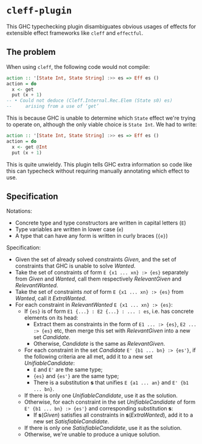 # `cleff-plugin`

This GHC typechecking plugin disambiguates obvious usages of effects for extensible effect frameworks like `cleff` and `effectful`.

## The problem

When using `cleff`, the following code would not compile:

```haskell
action :: '[State Int, State String] :>> es => Eff es ()
action = do
  x <- get
  put (x + 1)
-- • Could not deduce (Cleff.Internal.Rec.Elem (State s0) es)
--     arising from a use of ‘get’
```

This is because GHC is unable to determine which `State` effect we're trying to operate on, although the only viable choice is `State Int`. We had to write:

```haskell
action :: '[State Int, State String] :>> es => Eff es ()
action = do
  x <- get @Int
  put (x + 1)
```

This is quite unwieldy. This plugin tells GHC extra information so code like this can typecheck without requiring manually annotating which effect to use.

## Specification

Notations:
- Concrete type and type constructors are written in capital letters (`E`)
- Type variables are written in lower case (`e`)
- A type that can have any form is written in curly braces (`{e}`)

Specification:
- Given the set of already solved constraints *Given*, and the set of constraints that GHC is unable to solve *Wanted*.
- Take the set of constraints of form `E {x1 ... xn} :> {es}` separately from *Given* and *Wanted*, call them respectively *RelevantGiven* and *RelevantWanted*.
- Take the set of constraints *not* of form `E {x1 ... xn} :> {es}` from *Wanted*, call it *ExtraWanted*.
- For each constraint in *RelevantWanted* `E {x1 ... xn} :> {es}`:
  - If `{es}` is of form `E1 {...} : E2 {...} : ... : es`, i.e. has concrete elements on its head:
    - Extract them as constraints in the form of `E1 ... :> {es}`, `E2 ... :> {es}` etc, then merge this set with *RelevantGiven* into a new set *Candidate*.
    - Otherwise, *Candidate* is the same as *RelevantGiven*.
  - For each constraint in the set *Candidate* `E' {b1 ... bn} :> {es'}`, if the following criteria are all met, add it to a new set *UnifiableCandidate*:
    - `E` and `E'` are the same type;
    - `{es}` and `{es'}` are the same type;
    - There is a substitution **s** that unifies `E {a1 ... an}` and `E' {b1 ... bn}`.
  - If there is only one *UnifiableCandidate*, use it as the solution.
  - Otherwise, for each constraint in the set *UnifiableCandidate* of form `E' {b1 ... bn} :> {es'}` and corresponding substitution **s**:
    - If **s**(*Given*) satisfies all constraints in **s**(*ExtraWanted*), add it to a new set *SatisfiableCandidate*.
  - If there is only one *SatisfiableCandidate*, use it as the solution.
  - Otherwise, we're unable to produce a unique solution.
